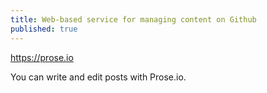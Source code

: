 ```yaml
---
title: Web-based service for managing content on Github
published: true
---
```

<https://prose.io>

You can write and edit posts with Prose.io.